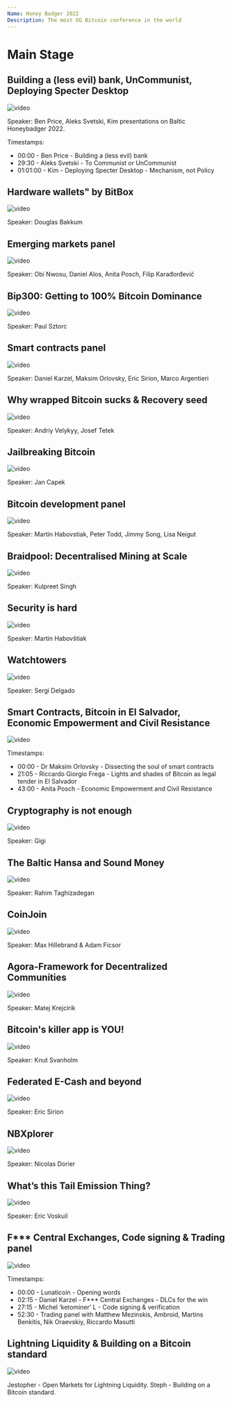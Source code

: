 ```yaml
---
Name: Honey Badger 2022
Description: The most OG Bitcoin conference in the world
---
```


# Main Stage 

## Building a (less evil) bank, UnCommunist, Deploying Specter Desktop

![video](https://youtu.be/boc7oFZBj3I)

Speaker: Ben Price, Aleks Svetski, Kim presentations on Baltic Honeybadger 2022.

Timestamps:
- 00:00 - Ben Price - Building a (less evil) bank
- 29:30 - Aleks Svetski - To Communist or UnCommunist
- 01:01:00 - Kim -  Deploying Specter Desktop - Mechanism, not Policy

## Hardware wallets" by BitBox

![video](https://youtu.be/UdNxecnAcF8)

Speaker: Douglas Bakkum

## Emerging markets panel

![video](https://youtu.be/bonQihqIOyw)

Speaker: Obi Nwosu, Daniel Alos,  Anita Posch, Filip Karađorđević

## Bip300: Getting to 100% Bitcoin Dominance

![video](https://youtu.be/gR5nBZhlFCw)

Speaker: Paul Sztorc

## Smart contracts panel

![video](https://youtu.be/i1g9fm6g5Cg)

Speaker: Daniel Karzel, Maksim Orlovsky, Eric Sirion, Marco Argentieri

## Why wrapped Bitcoin sucks & Recovery seed

![video](https://youtu.be/J1QWsHU6tk4)

Speaker: Andriy Velykyy, Josef Tetek

## Jailbreaking Bitcoin

![video](https://youtu.be/ky5CuG6ixjQ)

Speaker: Jan Capek

## Bitcoin development panel

![video](https://youtu.be/q_aR4ythCl8)

Speaker:  Martin Habovstiak, Peter Todd, Jimmy Song, Lisa Neigut

## Braidpool: Decentralised Mining at Scale

![video](https://youtu.be/ai7EVMN1B48)

Speaker: Kulpreet Singh

## Security is hard

![video](https://youtu.be/Baasq8qvBQE)

Speaker: Martin Habovštiak

## Watchtowers

![video](https://youtu.be/-ZEc5nvAIZA)

Speaker: Sergi Delgado

## Smart Contracts, Bitcoin in El Salvador, Economic Empowerment and Civil Resistance

![video](https://youtu.be/43sqrqfrD9Y)

Timestamps:
- 00:00 - Dr Maksim Orlovsky - Dissecting the soul of smart contracts
- 21:05 - Riccardo Giorgio Frega - Lights and shades of Bitcoin as legal tender in El Salvador
- 43:00 - Anita Posch - Economic Empowerment and Civil Resistance


## Cryptography is not enough

![video](https://youtu.be/QPvHNe6dr1U)

Speaker: Gigi

## The Baltic Hansa and Sound Money

![video](https://youtu.be/D8eF3bL5nFY)

Speaker: Rahim Taghizadegan

## CoinJoin 

![video](https://youtu.be/VObs-SkwaBk)

Speaker: Max Hillebrand & Adam Ficsor

## Agora-Framework for Decentralized Communities

![video](https://youtu.be/36CuZz_QWUg)

Speaker: Matej Krejcirik

## Bitcoin's killer app is YOU!

![video](https://youtu.be/uait5Tl5kiI)

Speaker: Knut Svanholm

## Federated E-Cash and beyond

![video](https://youtu.be/aW6TUUFiPdM)

Speaker:  Eric Sirion

## NBXplorer

![video](https://youtu.be/y7KamonmMAw)

Speaker:  Nicolas Dorier

## What’s this Tail Emission Thing?

![video](https://youtu.be/ozNLQ5XR6NE)

Speaker: Eric Voskuil

## F*** Central Exchanges, Code signing & Trading panel

![video](https://youtu.be/gMxyeChsCGQ)

Timestamps:
- 00:00 - Lunaticoin - Opening words
- 02:15 - Daniel Karzel - F*** Central Exchanges - DLCs for the win
- 27:15 - Michel ‘ketominer’ L - Code signing & verification
- 52:30 - Trading panel with Matthew Mezinskis, Ambroid, Martins Benkitis, Nik Oraevskiy, Riccardo Masutti

## Lightning Liquidity & Building on a Bitcoin standard

![video](https://youtu.be/hFRkUuECAd0)

Jestopher - Open Markets for Lightning Liquidity.
Steph - Building on a Bitcoin standard. 
